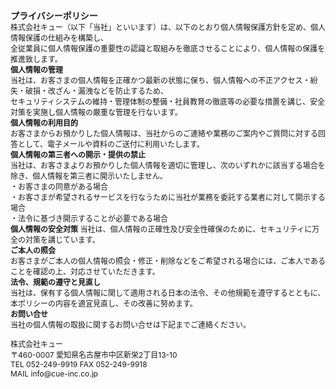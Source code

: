 <html>
  <body>
    <p><strong><span style="font-size:14px">プライバシーポリシー</span></strong><br />
    <span style="font-size:12px">株式会社キュー（以下「当社」といいます）は、以下のとおり個人情報保護方針を定め、個人情報保護の仕組みを構築し、<br />
    全従業員に個人情報保護の重要性の認識と取組みを徹底させることにより、個人情報の保護を推進致します。<br />
    <strong>個人情報の管理</strong><br />
    当社は、お客さまの個人情報を正確かつ最新の状態に保ち、個人情報への不正アクセス・紛失・破損・改ざん・漏洩などを防止するため、<br />
    セキュリティシステムの維持・管理体制の整備・社員教育の徹底等の必要な措置を講じ、安全対策を実施し個人情報の厳重な管理を行ないます。<br />
    <strong>個人情報の利用目的</strong><br />
    お客さまからお預かりした個人情報は、当社からのご連絡や業務のご案内やご質問に対する回答として、電子メールや資料のご送付に利用いたします。<br />
    <strong>個人情報の第三者への開示・提供の禁止</strong><br />
    当社は、お客さまよりお預かりした個人情報を適切に管理し、次のいずれかに該当する場合を除き、個人情報を第三者に開示いたしません。</span><br />
    <span style="font-size:12px">・お客さまの同意がある場合</span><br />
    <span style="font-size:12px">・お客さまが希望されるサービスを行なうために当社が業務を委託する業者に対して開示する場合</span><br />
    <span style="font-size:12px">・法令に基づき開示することが必要である場合</span><br />
    <span style="font-size:12px"><strong>個人情報の安全対策</strong> 当社は、個人情報の正確性及び安全性確保のために、セキュリティに万全の対策を講じています。<br />
    <strong>ご本人の照会</strong><br />
    お客さまがご本人の個人情報の照会・修正・削除などをご希望される場合には、ご本人であることを確認の上、対応させていただきます。<br />
    <strong>法令、規範の遵守と見直し</strong><br />
    当社は、保有する個人情報に関して適用される日本の法令、その他規範を遵守するとともに、本ポリシーの内容を適宜見直し、その改善に努めます。<br />
    <strong>お問い合せ</strong><br />
    当社の個人情報の取扱に関するお問い合せは下記までご連絡ください。</span></p>
    <p><span style="font-size:12px">株式会社キュー<br />
    〒460-0007 愛知県名古屋市中区新栄2丁目13-10<br />
    TEL 052-249-9919 FAX 052-249-9918<br />
    MAIL info@cue-inc.co.jp</span></p>
  </body>
</html>
